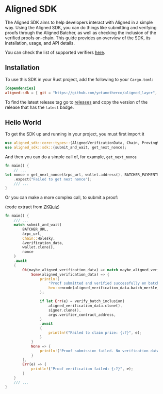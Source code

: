 # Aligned SDK

The Aligned SDK aims to help developers interact with Aligned in a simple way.
Using the Aligned SDK, you can do things like submitting and verifying proofs through the Aligned Batcher, as well as checking the inclusion of the verified proofs on-chain.
This guide provides an overview of the SDK, its installation, usage, and API details.

You can check the list of supported verifiers [here](../architecture/0_supported_verifiers.md).

## Installation

To use this SDK in your Rust project, add the following to your `Cargo.toml`:

```toml
[dependencies]
aligned-sdk = { git = "https://github.com/yetanotherco/aligned_layer", tag="v0.4.0" }
```

To find the latest release tag go to [releases](https://github.com/yetanotherco/aligned_layer/releases) and copy the
version of the release that has the `latest` badge.

## Hello World

To get the SDK up and running in your project, you must first import it

```rust
use aligned_sdk::core::types::{AlignedVerificationData, Chain, ProvingSystemId, VerificationData};
use aligned_sdk::sdk::{submit_and_wait, get_next_nonce};
```

And then you can do a simple call of, for example, `get_next_nonce`
```rust
fn main() {
    // ...
let nonce = get_next_nonce(&rpc_url, wallet.address(), BATCHER_PAYMENTS_ADDRESS).await
    .expect("Failed to get next nonce");
    /// ...
}
```

Or you can make a more complex call, to submit a proof: 

(code extract from [ZKQuiz](../1_introduction/2_zkquiz.md))

```rust
fn main() {
    /// ...
    match submit_and_wait(
        BATCHER_URL,
        &rpc_url,
        Chain::Holesky,
        &verification_data,
        wallet.clone(),
        nonce
    )
    .await
    {
        Ok(maybe_aligned_verification_data) => match maybe_aligned_verification_data {
            Some(aligned_verification_data) => {
                println!(
                    "Proof submitted and verified successfully on batch {}, claiming prize...",
                    hex::encode(aligned_verification_data.batch_merkle_root)
                );

                if let Err(e) = verify_batch_inclusion(
                    aligned_verification_data.clone(),
                    signer.clone(),
                    args.verifier_contract_address,
                )
                .await
                {
                    println!("Failed to claim prize: {:?}", e);
                }
            }
            None => {
                println!("Proof submission failed. No verification data");
            }
        },
        Err(e) => {
            println!("Proof verification failed: {:?}", e);
        }
    }
    /// ...
}
```
